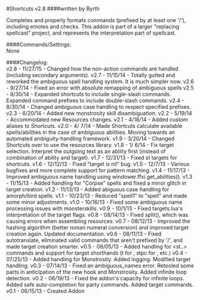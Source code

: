 #Shortcuts v2.8
####written by Byrth  

Completes and properly formats commands (prefixed by at least one '/'),
including emotes and checks. This addon is part of a larger "replacing
spellcast" project, and represents the interpretation part of spellcast.

####Commands/Settings:  
None  

####Changelog:  
v2.8 - 11/27/15 - Changed how the non-action commands are handled (including secondary arguments).
v2.7 - 11/15/14 - Totally gutted and reworked the ambiguous spell handling system. It is much simpler now.
v2.6 -  9/27/14 - Fixed an error with absolute remapping of ambiguous spells
v2.5 -  8/30/14 - Expanded shortcuts to include single-slash commands. Expanded command prefixes to include double-slash commands.
v2.4 -  8/30/14 - Changed ambiguous case handling to respect specified prefixes.
v2.3 -  6/20/14 - Added new monstrosity skill disambiguation.
v2.2 -  5/19/14 - Accommodated new Resources changes.
v2.1 -  4/18/14 - Added custom aliases to Shortcuts.
v2.0 -  4/ 7/14 - Made Shortcuts calculate available spells/abilities in the case of ambiguous abilities. Moving towards an automated ambiguity-handling framework.
v1.9 -  3/20/14 - Changed Shortcuts over to use the resources library.
v1.8 -  1/ 6/14 - Fix target selection. Interpret the outgoing text as an ability first (instead of combination of ability and target).
v1.7 - 12/31/13 - Fixed st targets for shortcuts.
v1.6 - 12/12/13 - Fixed "target is nil" bug.
v1.5 - 12/7/13  - Various bugfixes and more complete support for pattern matching.
v1.4 - 11/17/13 - Improved ambiguous name handling using windower.ffxi.get_abilities().
v1.3 - 11/15/13 - Added handling for "Corpse" spells and fixed a minor glitch in target creation.
v1.2 - 11/13/13 - Added abiguous case handling for amorph/bird spells.
v1.1 - 10/23/13 - Reduced "spell1" to "spell" and made some minor adjustments.
v1.0 - 10/16/13 - Fixed some ambiguous name processing issues with monsterskills.
v0.9 - 10/1/13  - Fixed targets.lua's interpretation of the target flags.
v0.8 - 08/14/13 - Fixed split(), which was causing errors when assembling resources.
v0.7 - 08/12/13 - Improved the hashing algorithm (better roman numeral conversion) and improved target creation again. Updated documentation.
v0.6 - 08/11/13 - Fixed autotranslate, eliminated valid commands that aren't prefixed by '/', and made target creation smarter.
v0.5 - 08/05/13 - Added handling for <st..> commands and support for target shorthands (t for <t>, stpc for <stpc>, etc.)
v0.4 - 07/25/13 - Added handling for Monstrosity. Added logging. Modified target handling.
v0.3 - 07/14/13 - Fixed an ambiguous_names error. Retooled some parts in anticipation of the new hook and Monstrosity. Added infinite loop detection.
v0.2 - 06/19/13 - Fixed the addon's capacity for infinite loops. Added safe auto-completion for party commands. Added target commands.
v0.1 - 06/15/13 - Created Addon  
